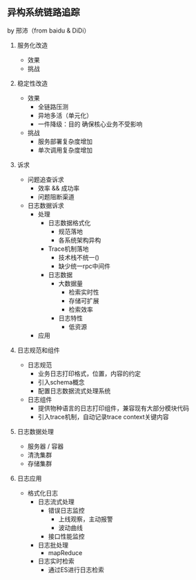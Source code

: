 ## 异构系统链路追踪
by 邢沛（from baidu & DiDi）

1. 服务化改造
    * 效果
    * 挑战
2. 稳定性改造
    * 效果
      * 全链路压测
      * 异地多活（单元化）
      * 一件降级：目的 确保核心业务不受影响
    * 挑战
      * 服务部署复杂度增加
      * 单次调用复杂度增加

3. 诉求
    * 问题追查诉求
      * 效率 && 成功率
      * 问题阻断渠道
    * 日志数据诉求
      * 处理
          * 日志数据格式化
            * 规范落地
            * 各系统架构异构
          * Trace机制落地
            * 技术栈不统一()            
            * 缺少统一rpc中间件
          * 日志数据
            * 大数据量
              * 检索实时性
              * 存储可扩展
              * 检索效率
            * 日志特性
              * 低资源
      * 应用

4. 日志规范和组件
    * 日志规范
      * 业务日志打印格式，位置，内容的约定
      * 引入schema概念
      * 配置日志数据流式处理系统
    * 日志组件
      * 提供物种语言的日志打印组件，兼容现有大部分模块代码
      * 引入trace机制，自动记录trace context关键内容

5. 日志数据处理
    * 服务器 / 容器
    * 清洗集群
    * 存储集群

6. 日志应用
    * 格式化日志
      * 日志流式处理
        * 错误日志监控
          * 上线观察，主动报警
          * 波动曲线
        * 接口性能监控
      * 日志批处理
        * mapReduce
      * 日志实时检索
        * 通过ES进行日志检索


